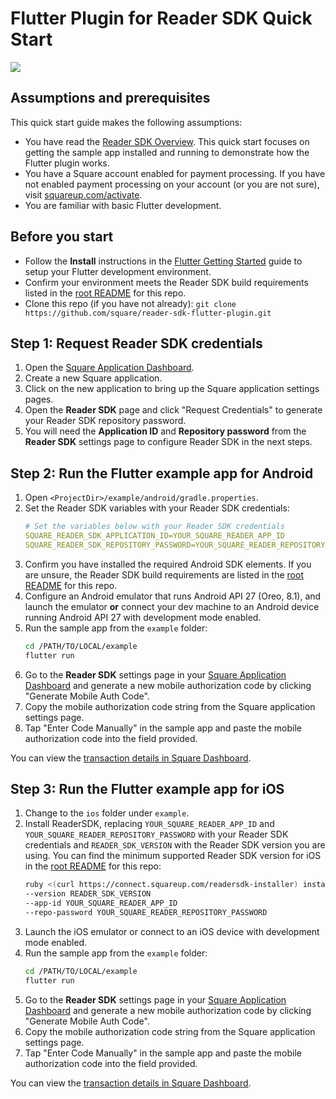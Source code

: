 # Flutter Plugin for Reader SDK Quick Start

<img src="https://docs.connect.squareup.com/images/github/reader-sdk-sampleapp-example.png">

## Assumptions and prerequisites

This quick start guide makes the following assumptions:

* You have read the [Reader SDK Overview]. This quick start focuses on getting
  the sample app installed and running to demonstrate how the Flutter
  plugin works.
* You have a Square account enabled for payment processing. If you have not
  enabled payment processing on your account (or you are not sure), visit
  [squareup.com/activate].
* You are familiar with basic Flutter development.

## Before you start

* Follow the **Install** instructions in the [Flutter Getting Started] guide to
  setup your Flutter development environment.
* Confirm your environment meets the Reader SDK build requirements listed in the
  [root README] for this repo.
* Clone this repo (if you have not already):
  `git clone https://github.com/square/reader-sdk-flutter-plugin.git`

## Step 1: Request Reader SDK credentials

1. Open the [Square Application Dashboard].
2. Create a new Square application.
3. Click on the new application to bring up the Square application settings
   pages.
4. Open the **Reader SDK** page and click "Request Credentials" to generate your
   Reader SDK repository password.
5. You will need the **Application ID** and **Repository password** from the
   **Reader SDK** settings page to configure Reader SDK in the next steps.


## Step 2: Run the Flutter example app for Android

1. Open `<ProjectDir>/example/android/gradle.properties`.
2. Set the Reader SDK variables with your Reader SDK credentials:
    ```yaml
    # Set the variables below with your Reader SDK credentials
    SQUARE_READER_SDK_APPLICATION_ID=YOUR_SQUARE_READER_APP_ID
    SQUARE_READER_SDK_REPOSITORY_PASSWORD=YOUR_SQUARE_READER_REPOSITORY_PASSWORD
    ```
3. Confirm you have installed the required Android SDK elements. If you are
   unsure, the Reader SDK build requirements are listed in the [root README] for
   this repo.
4. Configure an Android emulator that runs Android API 27 (Oreo, 8.1),
   and launch the emulator **or** connect your dev machine to an Android device
   running Android API 27 with development mode enabled.
5. Run the sample app from the `example` folder:
    ```bash
    cd /PATH/TO/LOCAL/example
    flutter run
    ```
6. Go to the **Reader SDK** settings page in your [Square Application Dashboard]
   and generate a new mobile authorization code by clicking
   "Generate Mobile Auth Code".
7. Copy the mobile authorization code string from the Square application
   settings page.
8. Tap "Enter Code Manually" in the sample app and paste the mobile
   authorization code into the field provided.

You can view the [transaction details in Square Dashboard].


## Step 3: Run the Flutter example app for iOS

1. Change to the `ios` folder under `example`.
2. Install ReaderSDK, replacing `YOUR_SQUARE_READER_APP_ID` and
   `YOUR_SQUARE_READER_REPOSITORY_PASSWORD` with your Reader SDK credentials
   and `READER_SDK_VERSION` with the Reader SDK version you are using. You can
   find the minimum supported Reader SDK version for iOS in the [root README]
   for this repo:
    ```bash
    ruby <(curl https://connect.squareup.com/readersdk-installer) install \
    --version READER_SDK_VERSION                                          \
    --app-id YOUR_SQUARE_READER_APP_ID                                    \
    --repo-password YOUR_SQUARE_READER_REPOSITORY_PASSWORD
    ```
3. Launch the iOS emulator or connect to an iOS device with development mode
   enabled.
4. Run the sample app from the `example` folder:
    ```bash
    cd /PATH/TO/LOCAL/example
    flutter run
    ```
5. Go to the **Reader SDK** settings page in your [Square Application Dashboard]
   and generate a new mobile authorization code by clicking
   "Generate Mobile Auth Code".
6. Copy the mobile authorization code string from the Square application
   settings page.
7. Tap "Enter Code Manually" in the sample app and paste the mobile
   authorization code into the field provided.

You can view the [transaction details in Square Dashboard].



[//]: # "Link anchor definitions"
[Reader SDK Overview]: https://docs.connect.squareup.com/payments/readersdk/overview
[squareup.com/activate]: https://squareup.com/activate
[Square Application Dashboard]: https://connect.squareup.com/apps/
[Flutter Getting Started]: https://flutter.io/docs/get-started/install
[root README]: ../README.md
[transaction details in Square Dashboard]: https://squareup.com/dashboard/sales/transactions
